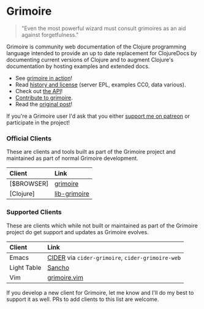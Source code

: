 Grimoire
=================

> "Even the most powerful wizard must consult grimoires as an aid against forgetfulness."

Grimoire is community web documentation of the Clojure programming language intended to provide an up to date replacement for ClojureDocs by documenting current versions of Clojure and to augment Clojure's documentation by hosting examples and extended docs.

 - See [grimoire in action](http://conj.io)!
 - Read [history and license](http://conj.io/about) (server EPL, examples CC0, data various).
 - Check out [the API](http://conj.io/api)!
 - [Contribute to grimoire](http://conj.io/contributing).
 - Read the [original post](http://www.arrdem.com/2014/07/12/of_mages_and_grimoires/)!

If you're a Grimoire user I'd ask that you either [support me on patreon](https://patreon.com/arrdem) or participate in the project!

### Official Clients

These are clients and tools built as part of the Grimoire project and maintained as part of normal Grimoire development.

| Client     | Link          |
|:-----------|:--------------|
| [$BROWSER] | [grimoire](http://conj.io) |
| [Clojure]  | [lib-grimoire](https://github.com/clojure-grimoire/lib-grimoire) |

### Supported Clients

These are clients which while not built or maintained as part of the Grimoire project do get support and updates as Grimoire evolves.

| Client      | Link          |
|:----------- |:--------------|
| Emacs       | [CIDER](https://github.com/clojure-emacs/cider/) via `cider-grimoire`, `cider-grimoire-web` |
| Light Table | [Sancho](https://github.com/cldwalker/Sancho) |
| Vim         | [grimoire.vim](https://github.com/jebberjeb/grimoire.vim) |

If you develop a new client for Grimoire, let me know and I'll do my best to support it as well.
PRs to add clients to this list are welcome.
